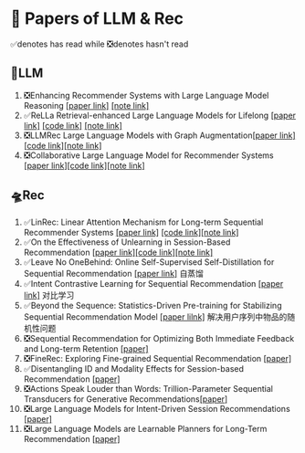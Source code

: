 # 🤗 Papers of LLM & Rec
 ✅denotes has read while  ❎denotes hasn't read  



## 🚀LLM
1. ❎Enhancing Recommender Systems with Large Language Model Reasoning 
[[paper link]](https://arxiv.org/abs/2308.10835) 
[[note link]](./✅Enhancing%20Recommender%20Systems%20with%20Large%20Language%20Model%20Reasoning/note.md)
2. ✅ReLLa Retrieval-enhanced Large Language Models for Lifelong
[[paper link]](https://arxiv.org/abs/2308.11131) [[code link]](https://github.com/LaVieEnRose365/ReLLa)
[[note link]](./✅ReLLa%20Retrieval-enhanced%20Large%20Language%20Models%20for%20Lifelong/note.md)
3. ❎LLMRec Large Language Models with Graph Augmentation[[paper link]](https://arxiv.org/abs/2311.00423)[[code link]](https://github.com/HKUDS/LLMRec)[[note link]](./LLMRec%20Large%20Language%20Models%20with%20Graph%20Augmentation/note.md)
4. ❎Collaborative Large Language Model for Recommender Systems [[paper link]](https://arxiv.org/abs/2311.01343)[[code link]](https://github.com/yaochenzhu/LLM4Rec)[[note link]](./Collaborative%20Large%20Language%20Model%20for%20Recommender%20Systems/note.md)


## 🛸Rec
1. ✅LinRec: Linear Attention Mechanism for Long-term Sequential
 Recommender Systems [[paper link]](https://dl.acm.org/doi/10.1145/3539618.3591717) [[code link]](https://github.com/Applied-Machine-Learning-Lab/LinRec)[[note link]](./✅Linrec/Linrec_note.pdf)
2. ✅On the Effectiveness of Unlearning in Session-Based Recommendation [[paper link]](./✅On%20the%20Effectiveness%20of%20Unlearning%20in%20Session-Based%20Recommendation/2312.14447.pdf)[[code link]](https://github.com/shirryliu/SRU-code)[[note link]](./✅On%20the%20Effectiveness%20of%20Unlearning%20in%20Session-Based%20Recommendation/Onthe%20Effectiveness%20of%20Unlearning%20in.pdf)
3. ✅Leave No OneBehind: Online Self-Supervised Self-Distillation for Sequential Recommendation [[paper link]](https://arxiv.org/pdf/2404.07219.pdf) 自蒸馏
4. ✅Intent Contrastive Learning for Sequential Recommendation [[paper link]](https://arxiv.org/pdf/2202.02519.pdf) 对比学习
5. ✅Beyond the Sequence: Statistics-Driven Pre-training for Stabilizing Sequential Recommendation Model [[paper lilnk]](https://arxiv.org/pdf/2404.05342.pdf) 解决用户序列中物品的随机性问题
6. ❎Sequential Recommendation for Optimizing Both Immediate Feedback and Long-term Retention [[paper]](http://arxiv.org/abs/2404.03637) 
7. ❎FineRec: Exploring Fine-grained Sequential Recommendation [[paper]](https://arxiv.org/pdf/2404.12975.pdf)
8. ✅Disentangling ID and Modality Effects for Session-based Recommendation [[paper]](https://arxiv.org/pdf/2404.12969.pdf)
9. ❎Actions Speak Louder than Words: Trillion-Parameter Sequential Transducers for Generative Recommendations[[paper]](https://arxiv.org/pdf/2402.17152.pdf)
10. ❎Large Language Models for Intent-Driven Session Recommendations [[paper]](https://arxiv.org/pdf/2312.07552)
11. ❎Large Language Models are Learnable Planners for Long-Term Recommendation [[paper]](https://arxiv.org/pdf/2403.00843)
